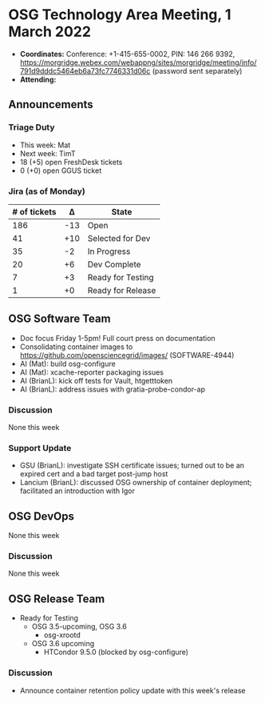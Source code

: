 # OSG Technology Area Meeting, 1 March 2022

-   **Coordinates:** Conference: +1-415-655-0002, PIN: 146 266 9392,
    <https://morgridge.webex.com/webappng/sites/morgridge/meeting/info/791d9dddc5464eb6a73fc7746331d06c> (password sent separately)
-   **Attending:** 

## Announcements

### Triage Duty

-   This week: Mat
-   Next week: TimT
-   18 (+5) open FreshDesk tickets
-   0 (+0) open GGUS ticket

### Jira (as of Monday)

| # of tickets | &Delta; | State             |
|--------------|---------|-------------------|
| 186          | -13     | Open              |
| 41           | +10     | Selected for Dev  |
| 35           | -2      | In Progress       |
| 20           | +6      | Dev Complete      |
| 7            | +3      | Ready for Testing |
| 1            | +0      | Ready for Release |

## OSG Software Team

-   Doc focus Friday 1-5pm! Full court press on documentation
-   Consolidating container images to https://github.com/opensciencegrid/images/ (SOFTWARE-4944)
-   AI (Mat): build osg-configure
-   AI (Mat): xcache-reporter packaging issues
-   AI (BrianL): kick off tests for Vault, htgetttoken
-   AI (BrianL): address issues with gratia-probe-condor-ap

### Discussion

None this week

### Support Update

- GSU (BrianL): investigate SSH certificate issues; turned out to be an expired cert and a bad target post-jump host
- Lancium (BrianL): discussed OSG ownership of container deployment; facilitated an introduction with Igor

## OSG DevOps

None this week

### Discussion

None this week

## OSG Release Team

-   Ready for Testing
    -   OSG 3.5-upcoming, OSG 3.6
        -   osg-xrootd
    -   OSG 3.6 upcoming
        -   HTCondor 9.5.0 (blocked by osg-configure)

### Discussion

-   Announce container retention policy update with this week's release

